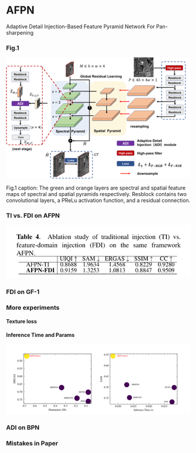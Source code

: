 # AFPN
Adaptive Detail Injection-Based Feature Pyramid Network For Pan-sharpening



### Fig.1 

![image](https://github.com/yisun98/AFPN/blob/main/experiments/fig1.png) 

Fig.1 caption: The green and orange layers are spectral and spatial feature maps of spectral and spatial pyramids respectively. Resblock contains two convolutional layers, a PReLu activation function, and a residual connection. 

### TI vs. FDI on AFPN

![image](https://github.com/yisun98/AFPN/blob/main/experiments/fig-tivsfdi.png) 

### FDI on GF-1

### More experiments

#### Texture loss

#### Inference Time and Params

![image](https://github.com/yisun98/AFPN/blob/main/experiments/fig-time-params.png) 

### ADI on BPN

### Mistakes in Paper
